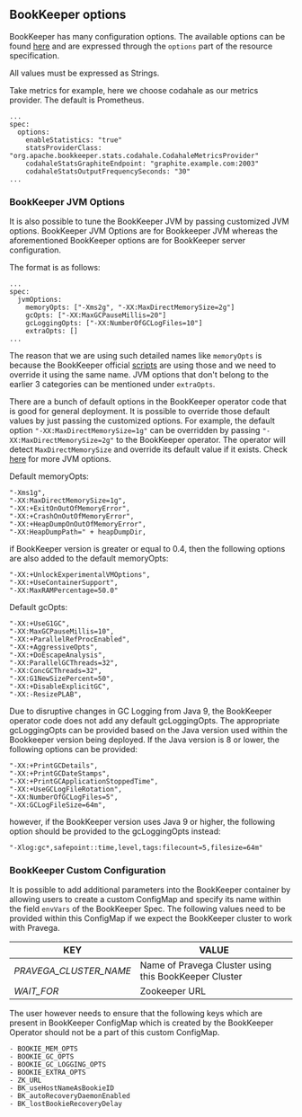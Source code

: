 ## BookKeeper options

BookKeeper has many configuration options. The available options can be found [here](https://bookkeeper.apache.org/docs/4.7.0/reference/config/) and are expressed through the `options` part of the resource specification.

All values must be expressed as Strings.

Take metrics for example, here we choose codahale as our metrics provider. The default is Prometheus.

```
...
spec:
  options:
    enableStatistics: "true"
    statsProviderClass: "org.apache.bookkeeper.stats.codahale.CodahaleMetricsProvider"
    codahaleStatsGraphiteEndpoint: "graphite.example.com:2003"
    codahaleStatsOutputFrequencySeconds: "30"
...
```
### BookKeeper JVM Options

It is also possible to tune the BookKeeper JVM by passing customized JVM options. BookKeeper JVM Options
are for Bookkeeper JVM whereas the aforementioned BookKeeper options are for BookKeeper server configuration.

The format is as follows:
```
...
spec:
  jvmOptions:
    memoryOpts: ["-Xms2g", "-XX:MaxDirectMemorySize=2g"]
    gcOpts: ["-XX:MaxGCPauseMillis=20"]
    gcLoggingOpts: ["-XX:NumberOfGCLogFiles=10"]
    extraOpts: []
...
```
The reason that we are using such detailed names like `memoryOpts` is because the BookKeeper official [scripts](https://github.com/apache/bookkeeper/blob/master/bin/common.sh#L118) are using those and we need to override it using the same name. JVM options that don't belong to the earlier 3 categories can be mentioned under `extraOpts`.

There are a bunch of default options in the BookKeeper operator code that is good for general deployment. It is possible to override those default values by just passing the customized options. For example, the default option `"-XX:MaxDirectMemorySize=1g"` can be overridden by passing `"-XX:MaxDirectMemorySize=2g"` to
the BookKeeper operator. The operator will detect `MaxDirectMemorySize` and override its default value if it exists. Check [here](https://www.oracle.com/technetwork/java/javase/tech/vmoptions-jsp-140102.html) for more JVM options.

Default memoryOpts:
```
"-Xms1g",
"-XX:MaxDirectMemorySize=1g",
"-XX:+ExitOnOutOfMemoryError",
"-XX:+CrashOnOutOfMemoryError",
"-XX:+HeapDumpOnOutOfMemoryError",
"-XX:HeapDumpPath=" + heapDumpDir,
```
if BookKeeper version is greater or equal to 0.4, then the following options are also added to the default memoryOpts:
```
"-XX:+UnlockExperimentalVMOptions",
"-XX:+UseContainerSupport",
"-XX:MaxRAMPercentage=50.0"
```

Default gcOpts:
```
"-XX:+UseG1GC",
"-XX:MaxGCPauseMillis=10",
"-XX:+ParallelRefProcEnabled",
"-XX:+AggressiveOpts",
"-XX:+DoEscapeAnalysis",
"-XX:ParallelGCThreads=32",
"-XX:ConcGCThreads=32",
"-XX:G1NewSizePercent=50",
"-XX:+DisableExplicitGC",
"-XX:-ResizePLAB",
```

Due to disruptive changes in GC Logging from Java 9, the BookKeeper operator code does not add any default gcLoggingOpts. The appropriate gcLoggingOpts can be provided based on the Java version used within the Bookkeeper version being deployed. If the Java version is 8 or lower, the following options can be provided:
```
"-XX:+PrintGCDetails",
"-XX:+PrintGCDateStamps",
"-XX:+PrintGCApplicationStoppedTime",
"-XX:+UseGCLogFileRotation",
"-XX:NumberOfGCLogFiles=5",
"-XX:GCLogFileSize=64m",
```
however, if the BookKeeper version uses Java 9 or higher, the following option should be provided to the gcLoggingOpts instead:
```
"-Xlog:gc*,safepoint::time,level,tags:filecount=5,filesize=64m"
```

### BookKeeper Custom Configuration

It is possible to add additional parameters into the BookKeeper container by allowing users to create a custom ConfigMap  and specify its name within the field `envVars` of the BookKeeper Spec. The following values need to be provided within this ConfigMap if we expect the BookKeeper cluster to work with Pravega.

| KEY | VALUE |
|---|---|
| *PRAVEGA_CLUSTER_NAME* | Name of Pravega Cluster using this BookKeeper Cluster |
| *WAIT_FOR* | Zookeeper URL |

The user however needs to ensure that the following keys which are present in BookKeeper ConfigMap which is created by the BookKeeper Operator should not be a part of this custom ConfigMap.

```
- BOOKIE_MEM_OPTS
- BOOKIE_GC_OPTS
- BOOKIE_GC_LOGGING_OPTS
- BOOKIE_EXTRA_OPTS
- ZK_URL
- BK_useHostNameAsBookieID
- BK_autoRecoveryDaemonEnabled
- BK_lostBookieRecoveryDelay
```

